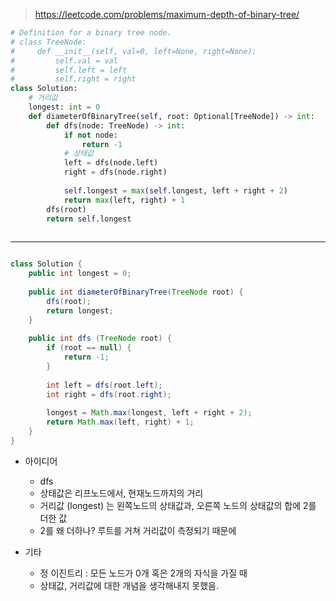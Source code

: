> https://leetcode.com/problems/maximum-depth-of-binary-tree/


```python
# Definition for a binary tree node.
# class TreeNode:
#     def __init__(self, val=0, left=None, right=None):
#         self.val = val
#         self.left = left
#         self.right = right
class Solution:
    # 거리값
    longest: int = 0
    def diameterOfBinaryTree(self, root: Optional[TreeNode]) -> int:
        def dfs(node: TreeNode) -> int:
            if not node:
                return -1
            # 상태값
            left = dfs(node.left)
            right = dfs(node.right)
            
            self.longest = max(self.longest, left + right + 2)
            return max(left, right) + 1
        dfs(root)
        return self.longest
        

```

---

```java

class Solution {
    public int longest = 0;
    
    public int diameterOfBinaryTree(TreeNode root) {
        dfs(root);
        return longest;
    }
    
    public int dfs (TreeNode root) {
        if (root == null) {
            return -1;
        }
        
        int left = dfs(root.left);
        int right = dfs(root.right);
        
        longest = Math.max(longest, left + right + 2);
        return Math.max(left, right) + 1;
    }
}
```

- 아이디어
    - dfs
    - 상태값은 리프노드에서, 현재노드까지의 거리
    - 거리값 (longest) 는 왼쪽노드의 상태값과, 오른쪽 노드의 상태값의 합에 2를 더한 값
    - 2를 왜 더하나? 루트를 거쳐 거리값이 측정되기 때문에


- 기타
    - 정 이진트리 : 모든 노드가 0개 혹은 2개의 자식을 가질 때
    - 상태값, 거리값에 대한 개념을 생각해내지 못했음.